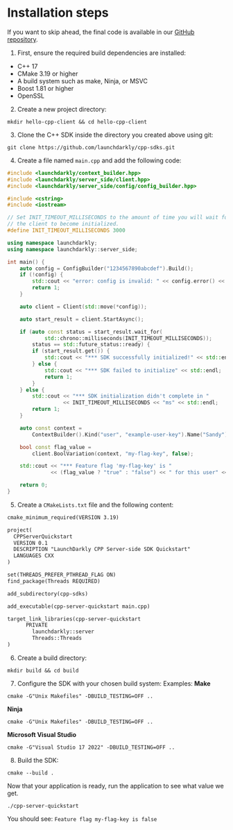# Installation steps
If you want to skip ahead, the final code is available in our [GitHub repository](https://github.com/launchdarkly/cpp-sdks/tree/main/examples/hello-cpp-client).

1. First, ensure the required build dependencies are installed:
- C++ 17
- CMake 3.19 or higher
- A build system such as make, Ninja, or MSVC
- Boost 1.81 or higher
- OpenSSL

2. Create a new project directory:
```shell
mkdir hello-cpp-client && cd hello-cpp-client
```

3. Clone the C++ SDK inside the directory you created above using git:
```shell
git clone https://github.com/launchdarkly/cpp-sdks.git
```

4. Create a file named `main.cpp` and add the following code:
```cpp
#include <launchdarkly/context_builder.hpp>
#include <launchdarkly/server_side/client.hpp>
#include <launchdarkly/server_side/config/config_builder.hpp>

#include <cstring>
#include <iostream>

// Set INIT_TIMEOUT_MILLISECONDS to the amount of time you will wait for
// the client to become initialized.
#define INIT_TIMEOUT_MILLISECONDS 3000

using namespace launchdarkly;
using namespace launchdarkly::server_side;

int main() {
    auto config = ConfigBuilder("1234567890abcdef").Build();
    if (!config) {
        std::cout << "error: config is invalid: " << config.error() << std::endl;
        return 1;
    }

    auto client = Client(std::move(*config));

    auto start_result = client.StartAsync();

    if (auto const status = start_result.wait_for(
            std::chrono::milliseconds(INIT_TIMEOUT_MILLISECONDS));
        status == std::future_status::ready) {
        if (start_result.get()) {
            std::cout << "*** SDK successfully initialized!" << std::endl;
        } else {
            std::cout << "*** SDK failed to initialize" << std::endl;
            return 1;
        }
    } else {
        std::cout << "*** SDK initialization didn't complete in "
                  << INIT_TIMEOUT_MILLISECONDS << "ms" << std::endl;
        return 1;
    }

    auto const context =
        ContextBuilder().Kind("user", "example-user-key").Name("Sandy").Build();

    bool const flag_value =
        client.BoolVariation(context, "my-flag-key", false);

    std::cout << "*** Feature flag 'my-flag-key' is "
              << (flag_value ? "true" : "false") << " for this user" << std::endl;

    return 0;
}
```

5. Create a `CMakeLists.txt` file and the following content:
```txt
cmake_minimum_required(VERSION 3.19)

project(
  CPPServerQuickstart
  VERSION 0.1
  DESCRIPTION "LaunchDarkly CPP Server-side SDK Quickstart"
  LANGUAGES CXX
)

set(THREADS_PREFER_PTHREAD_FLAG ON)
find_package(Threads REQUIRED)

add_subdirectory(cpp-sdks)

add_executable(cpp-server-quickstart main.cpp)

target_link_libraries(cpp-server-quickstart
      PRIVATE
        launchdarkly::server
        Threads::Threads
)
```

6. Create a build directory:
```shell
mkdir build && cd build
```

7. Configure the SDK with your chosen build system: Examples:
**Make**
```shell
cmake -G"Unix Makefiles" -DBUILD_TESTING=OFF ..
```
**Ninja**
```shell
cmake -G"Unix Makefiles" -DBUILD_TESTING=OFF ..
```
**Microsoft Visual Studio**
```shell
cmake -G"Visual Studio 17 2022" -DBUILD_TESTING=OFF ..
```

8. Build the SDK:
```shell
cmake --build .
```

Now that your application is ready, run the application to see what value we get.
```shell
./cpp-server-quickstart
```

You should see:
`Feature flag my-flag-key is false`